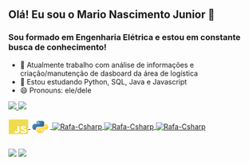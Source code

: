## Olá! Eu sou o Mario Nascimento Junior 👋

### Sou formado em Engenharia Elétrica e estou em constante busca de conhecimento! 


- 🔭 Atualmente trabalho com análise de informações e criação/manutenção de dasboard da área de logística
- 🌱 Estou estudando Python, SQL, Java e Javascript
- 😄 Pronouns: ele/dele

 <div>
  <a href="https://github.com/marionjunior">
  <img height="180em" src="https://github-readme-stats.vercel.app/api?username=marionjunior&show_icons=true&theme=highcontrast&include_all_commits=true&count_private=true"/>
  <img height="180em" src="https://github-readme-stats.vercel.app/api/top-langs/?username=marionjunior&layout=compact&langs_count=7&theme=highcontrast"/>
</div>
  
  </div>
<div style="display: inline_block"><br>

  <img align="center" alt="Rafa-Js" height="30" width="40" src="https://raw.githubusercontent.com/devicons/devicon/master/icons/javascript/javascript-plain.svg">
  <img align="center" alt="Rafa-Python" height="30" width="40" src="https://raw.githubusercontent.com/devicons/devicon/master/icons/python/python-original.svg">
  <img align="center" alt="Rafa-Csharp" height="30" width="40" src="https://cdn.jsdelivr.net/gh/devicons/devicon/icons/r/r-original.svg">
  <img align="center" alt="Rafa-Csharp" height="30" width="40" src="https://cdn.jsdelivr.net/gh/devicons/devicon/icons/java/java-original.svg" />
  <img align="center" alt="Rafa-Csharp" height="30" width="40" src="https://cdn.jsdelivr.net/gh/devicons/devicon/icons/ruby/ruby-original.svg" />
 
</div>

##

<div> 
  <a href = "mailto:mariojr.junior@gmail.com"><img src="https://img.shields.io/badge/-Gmail-%23333?style=for-the-badge&logo=gmail&logoColor=white" target="_blank"></a>
  <a href="https://linkedin.com/in/mário-nascimento-júnior-53a11328" target="_blank"><img src="https://img.shields.io/badge/-LinkedIn-%230077B5?style=for-the-badge&logo=linkedin&logoColor=white" target="_blank"></a> 
 
</div>
